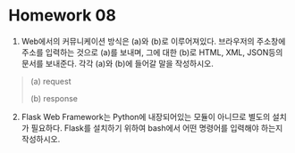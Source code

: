 # Homework 08

1. Web에서의 커뮤니케이션 방식은 (a)와 (b)로 이루어져있다. 브라우저의 주소창에 주소를 입력하는 것으로 (a)를 보내며, 그에 대한 (b)로 HTML, XML, JSON등의 문서를 보내준다. 각각 (a)와 (b)에 들어갈 말을 작성하시오.

> (a) request
>
> (b) response



2. Flask Web Framework는 Python에 내장되어있는 모듈이 아니므로 별도의 설치가 필요하다. Flask를 설치하기 위하여 bash에서 어떤 명령어를 입력해야 하는지 작성하시오.

